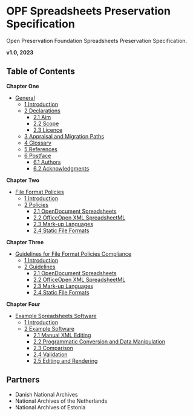 # OPF Spreadsheets Preservation Specification

Open Preservation Foundation Spreadsheets Preservation Specification.

**v1.0, 2023**

## Table of Contents

**Chapter One**

* [General](/v1.0/General.md)
    * [1 Introduction](/v1.0/General.md#1-introduction)
    * [2 Declarations](/v1.0/General.md#2-declarations)
        * [2.1 Aim](/v1.0/General.md#21-aim)
        * [2.2 Scope](/v1.0/General.md#22-scope)
        * [2.3 Licence](/v1.0/General.md#23-licence)
    * [3 Appraisal and Migration Paths](/v1.0/General.md#3-appraisal-and-migration-paths)
    * [4 Glossary](/v1.0/General.md#4-glossary)
    * [5 References](/v1.0/General.md#5-references)
    * [6 Postface](/v1.0/General.md#6-postface)
        * [6.1 Authors](/v1.0/General.md#61-authors)
        * [6.2 Acknowledgments](/v1.0/General.md#62-acknowledgments)

**Chapter Two**

* [File Format Policies](/v1.0/File%20Format%20Policies.md)
    * [1 Introduction](/v1.0/File%20Format%20Policies.md#1-introduction)
    * [2 Policies](/v1.0/File%20Format%20Policies.md#2-policies)
        * [2.1 OpenDocument Spreadsheets](/v1.0/File%20Format%20Policies.md#21-opendocument-spreadsheets)
        * [2.2 OfficeOpen XML SpreadsheetML](/v1.0/File%20Format%20Policies.md#22-officeopen-xml-spreadsheetml)
        * [2.3 Mark-up Languages](/v1.0/File%20Format%20Policies.md#23-mark-up-languages)
        * [2.4 Static File Formats](/v1.0/File%20Format%20Policies.md#24-static-file-formats)

**Chapter Three**

* [Guidelines for File Format Policies Compliance](/v1.0/Guidelines.md)
    * [1 Introduction](/v1.0/Guidelines.md#1-introduction)
    * [2 Guidelines](/v1.0/Guidelines.md#2-guidelines)
        * [2.1 OpenDocument Spreadsheets](/v1.0/Guidelines.md#21-opendocument-spreadsheets)
        * [2.2 OfficeOpen XML SpreadsheetML](/v1.0/Guidelines.md#22-office-open-xml-spreadsheetml)
        * [2.3 Mark-up Languages](/v1.0/Guidelines.md#23-mark-up-languages)
        * [2.4 Static File Formats](/v1.0/Guidelines.md#24-static-file-formats)

**Chapter Four**

* [Example Spreadsheets Software](/v1.0/Example%20Software.md)
    * [1 Introduction](/v1.0/Example%20Software.md#1-introduction)
    * [2 Example Software](/v1.0/Example%20Software.md#2-example-software)
        * [2.1 Manual XML Editing](/v1.0/Example%20Software.md#21-manual-xml-editing)
        * [2.2 Programmatic Conversion and Data Manipulation](/v1.0/Example%20Software.md#22-programmtic-conversion-and-data-manipulation)
        * [2.3 Comparison](/v1.0/Example%20Software.md#23-comparison)
        * [2.4 Validation](/v1.0/Example%20Software.md#24-validation)
        * [2.5 Editing and Rendering](/v1.0/Example%20Software.md#25-editing-and-rendering)

## Partners

* Danish National Archives
* National Archives of the Netherlands
* National Archives of Estonia